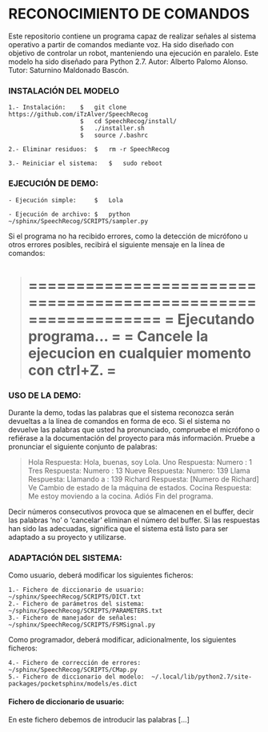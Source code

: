 #	RECONOCIMIENTO DE COMANDOS

Este repositorio contiene un programa capaz de realizar señales al sistema operativo a partir de comandos mediante voz. Ha sido diseñado con objetivo de controlar un robot, manteniendo una ejecución en paralelo.
Este modelo ha sido diseñado para Python 2.7.
Autor: Alberto Palomo Alonso.
Tutor: Saturnino Maldonado Bascón.

###	INSTALACIÓN DEL MODELO

	1.- Instalación:	$	git clone https://github.com/iTzAlver/SpeechRecog
						$	cd SpeechRecog/install/
						$	./installer.sh
						$	source /.bashrc

	2.- Eliminar residuos:	$	rm -r SpeechRecog

	3.- Reiniciar el sistema:	$	sudo reboot

###	EJECUCIÓN DE DEMO:

	- Ejecución simple:		$	Lola

	- Ejecución de archivo:	$	python ~/sphinx/SpeechRecog/SCRIPTS/sampler.py

Si el programa no ha recibido errores, como la detección de micrófono u otros errores posibles, recibirá el siguiente mensaje en la línea de comandos:
>    ==============================================================
>    = Ejecutando programa...                                     =
>    = Cancele la ejecucion en cualquier momento con ctrl+Z.      =
>    ==============================================================

### USO DE LA DEMO:

Durante la demo, todas las palabras que el sistema reconozca serán devueltas a la línea de comandos en forma de eco. Si el sistema no devuelve las palabras que usted ha pronunciado, compruebe el micrófono o refiérase a la documentación del proyecto para más información.
Pruebe a pronunciar el siguiente conjunto de palabras:

>	Hola
>		Respuesta: Hola, buenas, soy Lola.
>	Uno
>		Respuesta: Numero : 1
>	Tres
>		Respuesta: Numero : 13
>	Nueve
>		Respuesta: Numero: 139
>	Llama
>		Respuesta: Llamando a : 139
>	Richard
>		Respuesta: [Numero de Richard]
>	Ve
>		Cambio de estado de la máquina de estados.
>	Cocina
>		Respuesta: Me estoy moviendo a la cocina.
>	Adiós
>		Fin del programa.

Decir números consecutivos provoca que se almacenen en el buffer, decir las palabras ‘no’ o ‘cancelar’ eliminan el número del buffer.
Si las respuestas han sido las adecuadas, significa que el sistema está listo para ser adaptado a su proyecto y utilizarse.

### ADAPTACIÓN DEL SISTEMA:

Como usuario, deberá modificar los siguientes ficheros:

	1.- Fichero de diccionario de usuario:	~/sphinx/SpeechRecog/SCRIPTS/DICT.txt
	2.- Fichero de parámetros del sistema:	~/sphinx/SpeechRecog/SCRIPTS/PARAMETERS.txt
	3.- Fichero de manejador de señales:	~/sphinx/SpeechRecog/SCRIPTS/FSMSignal.py

Como programador, deberá modificar, adicionalmente, los siguientes ficheros:

	4.- Fichero de corrección de errores:	~/sphinx/SpeechRecog/SCRIPTS/CMap.py
	5.- Fichero de diccionario del modelo:	~/.local/lib/python2.7/site-packages/pocketsphinx/models/es.dict

#### Fichero de diccionario de usuario:

En este fichero debemos de introducir las palabras [...]